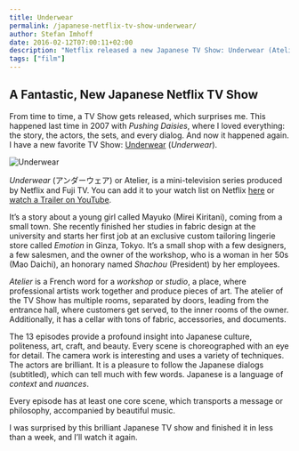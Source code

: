 ```yaml
---
title: Underwear
permalink: /japanese-netflix-tv-show-underwear/
author: Stefan Imhoff
date: 2016-02-12T07:00:11+02:00
description: "Netflix released a new Japanese TV Show: Underwear (Atelier). I recommend this brilliant work about a young girl starting in an exclusive custom tailoring lingerie store in Tokyo."
tags: ["film"]
---
```


## A Fantastic, New Japanese Netflix TV Show

From time to time, a TV Show gets released, which surprises me. This happened last time in 2007 with _Pushing Daisies_, where I loved everything: the story, the actors, the sets, and every dialog. And now it happened again. I have a new favorite TV Show: [Underwear](http://www.imdb.com/title/tt4790548/) (_Underwear_).

![Underwear](/assets/images/posts/netflix-underwear.jpg)

<cite>Underwear</cite> (<span lang="ja">アンダーウェア</span>) or Atelier, is a mini-television series produced by Netflix and Fuji TV. You can add it to your watch list on Netflix [here](https://www.netflix.com/title/80067618) or [watch a Trailer on YouTube](https://youtu.be/CSnj2J6aVmI).

It’s a story about a young girl called Mayuko (Mirei Kiritani), coming from a small town. She recently finished her studies in fabric design at the university and starts her first job at an exclusive custom tailoring lingerie store called <cite>Emotion</cite> in Ginza, Tokyo. It’s a small shop with a few designers, a few salesmen, and the owner of the workshop, who is a woman in her 50s (Mao Daichi), an honorary named _Shachou_ (President) by her employees.

_Atelier_ is a French word for a _workshop_ or _studio_, a place, where professional artists work together and produce pieces of art. The atelier of the TV Show has multiple rooms, separated by doors, leading from the entrance hall, where customers get served, to the inner rooms of the owner. Additionally, it has a cellar with tons of fabric, accessories, and documents.

The 13 episodes provide a profound insight into Japanese culture, politeness, art, craft, and beauty. Every scene is choreographed with an eye for detail. The camera work is interesting and uses a variety of techniques. The actors are brilliant. It is a pleasure to follow the Japanese dialogs (subtitled), which can tell much with few words. Japanese is a language of _context_ and _nuances_.

Every episode has at least one core scene, which transports a message or philosophy, accompanied by beautiful music.

I was surprised by this brilliant Japanese TV show and finished it in less than a week, and I’ll watch it again.
